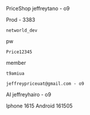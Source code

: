 PriceShop
	jeffreytano - o9

Prod - 3383
```
networld_dev
```
pw
```
Price12345
```


member
```
t9amiua
```
	
	jeffreypriceuat@gmail.com - o9

AI
	jeffreyhairo - o9

Iphone
	1615
Android 
	161505